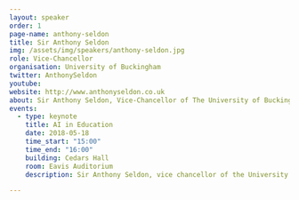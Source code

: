 ```yaml
---
layout: speaker
order: 1
page-name: anthony-seldon
title: Sir Anthony Seldon
img: /assets/img/speakers/anthony-seldon.jpg
role: Vice-Chancellor
organisation: University of Buckingham
twitter: AnthonySeldon
youtube:
website: http://www.anthonyseldon.co.uk
about: Sir Anthony Seldon, Vice-Chancellor of The University of Buckingham since 2015, is one of Britain’s leading contemporary historians, educationalists, commentators and political authors.<br><br>He was a transformative head for 20 years, first of Brighton College and then Wellington College. He is author of over 40 books on contemporary history, including the inside books on the last four Prime Ministers, was the co-founder and first director of the Institute for Contemporary British History, is co-founder of Action for Happiness, honorary historical adviser to 10 Downing Street, a member of the Government’s First World War Culture Committee, chair of the Comment Awards, a director of The Royal Shakespeare Company and the President of IPEN, the International Positive Education Network. He appeared on the Desert Island Discs in 2015, the biggest thrill of his life.
events:
  - type: keynote
    title: AI in Education
    date: 2018-05-18
    time_start: "15:00"
    time_end: "16:00"
    building: Cedars Hall
    room: Eavis Auditorium
    description: Sir Anthony Seldon, vice chancellor of the University of Buckingham and former master of Wellington College, predicts that within the next 10 years, the best teachers of the future will be replaced with intelligent machines. Teachers will remain in classrooms to set up equipment and maintain discipline according to Sir Anthony, but they will simply be assistants while the real education is done by artificial intelligence. "It certainly will change human life as we know it. It will open up the possibility of an Eton or Wellington education for all" said Sir Anthony.<br><br>In the fourth revolution, children will progress at their own pace and be chaperoned in their learning by artificial intelligence.<br><br>"The machines will be extraordinarily inspirational. You&#39;ll still have the humans there walking around during school time, but in fact the inspiration in terms of intellectual excitement will come from the lighting-up of the brain which the machines will be superbly well-geared for. The machines will know what it is that most excites you and give you a natural level of challenge that is not too hard or too easy, but just right for you”.

---
```

